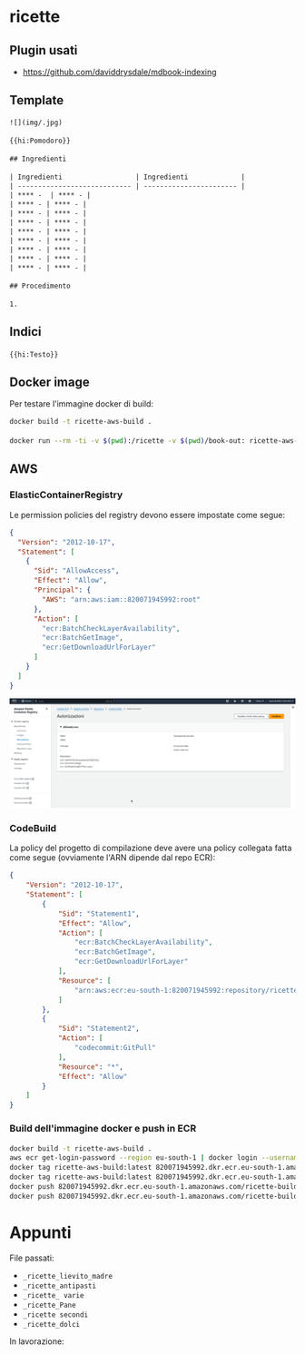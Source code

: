 # ricette

## Plugin usati

- https://github.com/daviddrysdale/mdbook-indexing

## Template

```
![](img/.jpg)

{{hi:Pomodoro}}

## Ingredienti

| Ingredienti                  | Ingredienti             |
| ---------------------------- | ----------------------- |
| **** -  | **** - |
| **** - | **** - |
| **** - | **** - |
| **** - | **** - |
| **** - | **** - |
| **** - | **** - |
| **** - | **** - |
| **** - | **** - |
| **** - | **** - |

## Procedimento

1. 

```

## Indici

`{{hi:Testo}}`

## Docker image

Per testare l'immagine docker di build:

```bash
docker build -t ricette-aws-build .

docker run --rm -ti -v $(pwd):/ricette -v $(pwd)/book-out: ricette-aws-build bash
```

## AWS

### ElasticContainerRegistry

Le permission policies del registry devono essere impostate come segue:

```json
{
  "Version": "2012-10-17",
  "Statement": [
    {
      "Sid": "AllowAccess",
      "Effect": "Allow",
      "Principal": {
        "AWS": "arn:aws:iam::820071945992:root"
      },
      "Action": [
        "ecr:BatchCheckLayerAvailability",
        "ecr:BatchGetImage",
        "ecr:GetDownloadUrlForLayer"
      ]
    }
  ]
}
```

![](src/img/01.png)

### CodeBuild

La policy del progetto di compilazione deve avere una policy collegata fatta come segue (ovviamente l'ARN dipende dal repo ECR):

```json
{
    "Version": "2012-10-17",
    "Statement": [
        {
            "Sid": "Statement1",
            "Effect": "Allow",
            "Action": [
                "ecr:BatchCheckLayerAvailability",
                "ecr:BatchGetImage",
                "ecr:GetDownloadUrlForLayer"
            ],
            "Resource": [
                "arn:aws:ecr:eu-south-1:820071945992:repository/ricette-builder"
            ]
        },
        {
            "Sid": "Statement2",
            "Action": [
                "codecommit:GitPull"
            ],
            "Resource": "*",
            "Effect": "Allow"
        }
    ]
}
```

### Build dell'immagine docker e push in ECR

```bash
docker build -t ricette-aws-build .
aws ecr get-login-password --region eu-south-1 | docker login --username AWS --password-stdin 820071945992.dkr.ecr.eu-south-1.amazonaws.com
docker tag ricette-aws-build:latest 820071945992.dkr.ecr.eu-south-1.amazonaws.com/ricette-builder:1.0
docker tag ricette-aws-build:latest 820071945992.dkr.ecr.eu-south-1.amazonaws.com/ricette-builder:latest
docker push 820071945992.dkr.ecr.eu-south-1.amazonaws.com/ricette-builder:1.0
docker push 820071945992.dkr.ecr.eu-south-1.amazonaws.com/ricette-builder:latest
```

# Appunti

File passati:

- `_ricette_lievito_madre`
- `_ricette_antipasti`
- `_ricette_ varie`
- `_ricette_Pane`
- `_ricette secondi`
- `_ricette_dolci`

In lavorazione:

